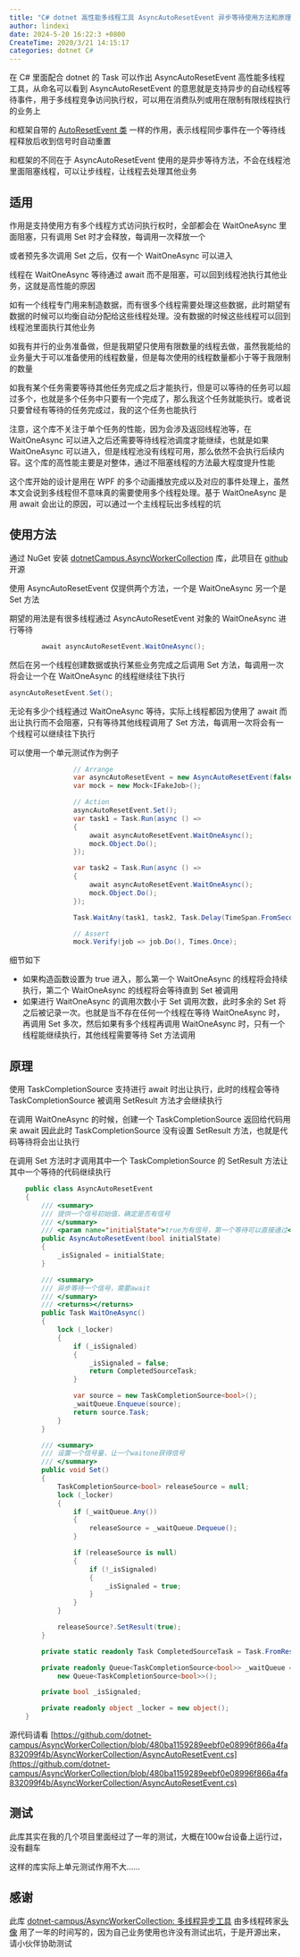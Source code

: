 ```yaml
---
title: "C# dotnet 高性能多线程工具 AsyncAutoResetEvent 异步等待使用方法和原理"
author: lindexi
date: 2024-5-20 16:22:3 +0800
CreateTime: 2020/3/21 14:15:17
categories: dotnet C#
---
```


在 C# 里面配合 dotnet 的 Task 可以作出 AsyncAutoResetEvent 高性能多线程工具，从命名可以看到 AsyncAutoResetEvent 的意思就是支持异步的自动线程等待事件，用于多线程竞争访问执行权，可以用在消费队列或用在限制有限线程执行的业务上

<!--more-->


<!-- CreateTime:2020/3/21 14:15:17 -->



和框架自带的 [AutoResetEvent 类](https://docs.microsoft.com/zh-cn/dotnet/api/system.threading.autoresetevent?view=netframework-4.8 ) 一样的作用，表示线程同步事件在一个等待线程释放后收到信号时自动重置

和框架的不同在于 AsyncAutoResetEvent 使用的是异步等待方法，不会在线程池里面阻塞线程，可以让步线程，让线程去处理其他业务

## 适用

作用是支持使用方有多个线程方式访问执行权时，全部都会在 WaitOneAsync 里面阻塞，只有调用 Set 时才会释放，每调用一次释放一个

或者预先多次调用 Set 之后，仅有一个 WaitOneAsync 可以进入

线程在 WaitOneAsync 等待通过 await 而不是阻塞，可以回到线程池执行其他业务，这就是高性能的原因

如有一个线程专门用来制造数据，而有很多个线程需要处理这些数据，此时期望有数据的时候可以均衡自动分配给这些线程处理。没有数据的时候这些线程可以回到线程池里面执行其他业务

如我有并行的业务准备做，但是我期望只使用有限数量的线程去做，虽然我能给的业务量大于可以准备使用的线程数量，但是每次使用的线程数量都小于等于我限制的数量

如我有某个任务需要等待其他任务完成之后才能执行，但是可以等待的任务可以超过多个，也就是多个任务中只要有一个完成了，那么我这个任务就能执行。或者说只要曾经有等待的任务完成过，我的这个任务也能执行

注意，这个库不关注于单个任务的性能，因为会涉及返回线程池等，在 WaitOneAsync 可以进入之后还需要等待线程池调度才能继续，也就是如果 WaitOneAsync 可以进入，但是线程池没有线程可用，那么依然不会执行后续内容。这个库的高性能主要是对整体，通过不阻塞线程的方法最大程度提升性能

这个库开始的设计是用在 WPF 的多个动画播放完成以及对应的事件处理上，虽然本文会说到多线程但不意味真的需要使用多个线程处理。基于 WaitOneAsync 是用 await 会出让的原因，可以通过一个主线程玩出多线程的坑

## 使用方法

通过 NuGet 安装 [dotnetCampus.AsyncWorkerCollection](https://www.nuget.org/packages/dotnetCampus.AsyncWorkerCollection) 库，此项目在 [github](https://github.com/dotnet-campus/AsyncWorkerCollection) 开源

使用 AsyncAutoResetEvent 仅提供两个方法，一个是 WaitOneAsync 另一个是 Set 方法

期望的用法是有很多线程通过 AsyncAutoResetEvent 对象的 WaitOneAsync 进行等待

```csharp
        await asyncAutoResetEvent.WaitOneAsync();
```

然后在另一个线程创建数据或执行某些业务完成之后调用 Set 方法，每调用一次将会让一个在 WaitOneAsync 的线程继续往下执行

```csharp
asyncAutoResetEvent.Set();
```

无论有多少个线程通过 WaitOneAsync 等待，实际上线程都因为使用了 await 而出让执行而不会阻塞，只有等待其他线程调用了 Set 方法，每调用一次将会有一个线程可以继续往下执行

可以使用一个单元测试作为例子

```csharp
                // Arrange
                var asyncAutoResetEvent = new AsyncAutoResetEvent(false);
                var mock = new Mock<IFakeJob>();

                // Action
                asyncAutoResetEvent.Set();
                var task1 = Task.Run(async () =>
                {
                    await asyncAutoResetEvent.WaitOneAsync();
                    mock.Object.Do();
                });

                var task2 = Task.Run(async () =>
                {
                    await asyncAutoResetEvent.WaitOneAsync();
                    mock.Object.Do();
                });

                Task.WaitAny(task1, task2, Task.Delay(TimeSpan.FromSeconds(1)));

                // Assert
                mock.Verify(job => job.Do(), Times.Once);
```

细节如下

- 如果构造函数设置为 true 进入，那么第一个 WaitOneAsync 的线程将会持续执行，第二个 WaitOneAsync 的线程将会等待直到 Set 被调用
- 如果进行 WaitOneAsync 的调用次数小于 Set 调用次数，此时多余的 Set 将之后被记录一次。也就是当不存在任何一个线程在等待 WaitOneAsync 时，再调用 Set 多次，然后如果有多个线程再调用 WaitOneAsync 时，只有一个线程能继续执行，其他线程需要等待 Set 方法调用


## 原理

使用 TaskCompletionSource 支持进行 await 时出让执行，此时的线程会等待 TaskCompletionSource 被调用 SetResult 方法才会继续执行

在调用 WaitOneAsync 的时候，创建一个 TaskCompletionSource 返回给代码用来 await 因此此时 TaskCompletionSource 没有设置 SetResult 方法，也就是代码等待将会出让执行

在调用 Set 方法时才调用其中一个 TaskCompletionSource 的 SetResult 方法让其中一个等待的代码继续执行


```csharp
    public class AsyncAutoResetEvent
    {
        /// <summary>
        /// 提供一个信号初始值，确定是否有信号
        /// </summary>
        /// <param name="initialState">true为有信号，第一个等待可以直接通过</param>
        public AsyncAutoResetEvent(bool initialState)
        {
            _isSignaled = initialState;
        }

        /// <summary>
        /// 异步等待一个信号，需要await
        /// </summary>
        /// <returns></returns>
        public Task WaitOneAsync()
        {
            lock (_locker)
            {
                if (_isSignaled)
                {
                    _isSignaled = false;
                    return CompletedSourceTask;
                }

                var source = new TaskCompletionSource<bool>();
                _waitQueue.Enqueue(source);
                return source.Task;
            }
        }

        /// <summary>
        /// 设置一个信号量，让一个waitone获得信号
        /// </summary>
        public void Set()
        {
            TaskCompletionSource<bool> releaseSource = null;
            lock (_locker)
            {
                if (_waitQueue.Any())
                {
                    releaseSource = _waitQueue.Dequeue();
                }

                if (releaseSource is null)
                {
                    if (!_isSignaled)
                    {
                        _isSignaled = true;
                    }
                }
            }

            releaseSource?.SetResult(true);
        }

        private static readonly Task CompletedSourceTask = Task.FromResult(true);

        private readonly Queue<TaskCompletionSource<bool>> _waitQueue =
            new Queue<TaskCompletionSource<bool>>();

        private bool _isSignaled;

        private readonly object _locker = new object();
    }
```

源代码请看 [https://github.com/dotnet-campus/AsyncWorkerCollection/blob/480ba1159289eebf0e08996f866a4fa832099f4b/AsyncWorkerCollection/AsyncAutoResetEvent.cs](https://github.com/dotnet-campus/AsyncWorkerCollection/blob/480ba1159289eebf0e08996f866a4fa832099f4b/AsyncWorkerCollection/AsyncAutoResetEvent.cs)

## 测试

此库其实在我的几个项目里面经过了一年的测试，大概在100w台设备上运行过，没有翻车

这样的库实际上单元测试作用不大……

## 感谢

此库 [dotnet-campus/AsyncWorkerCollection: 多线程异步工具](https://github.com/dotnet-campus/AsyncWorkerCollection ) 由多线程砖家[头像](https://xinyuehtx.github.io/ ) 用了一年的时间写的，因为自己业务使用也许没有测试出坑，于是开源出来，请小伙伴协助测试

